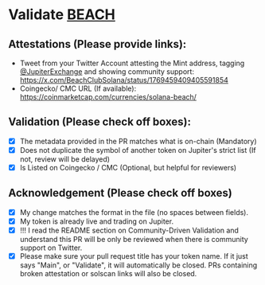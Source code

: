 # Validate [BEACH](https://solscan.io/token/Ho2FQgg65oM1zpYuEnC8fULpBnWtqRCTrXRP56AeyCci)

## Attestations (Please provide links):
- Tweet from your Twitter Account attesting the Mint address, tagging [@JupiterExchange](https://x.com/BeachClubSolana/status/1769459409405591854) and showing community support: https://x.com/BeachClubSolana/status/1769459409405591854
- Coingecko/ CMC URL (If available): https://coinmarketcap.com/currencies/solana-beach/

## Validation (Please check off boxes):
- [X] The metadata provided in the PR matches what is on-chain (Mandatory)
- [X] Does not duplicate the symbol of another token on Jupiter's strict list (If not, review will be delayed)
- [X] Is Listed on Coingecko / CMC (Optional, but helpful for reviewers)  

## Acknowledgement (Please check off boxes)
- [X] My change matches the format in the file (no spaces between fields).
- [X] My token is already live and trading on Jupiter.
- [X] !!! I read the README section on Community-Driven Validation and understand this PR will be only be reviewed when there is community support on Twitter.
- [X] Please make sure your pull request title has your token name. If it just says "Main", or "Validate", it will automatically be closed. PRs containing broken attestation or solscan links will also be closed.